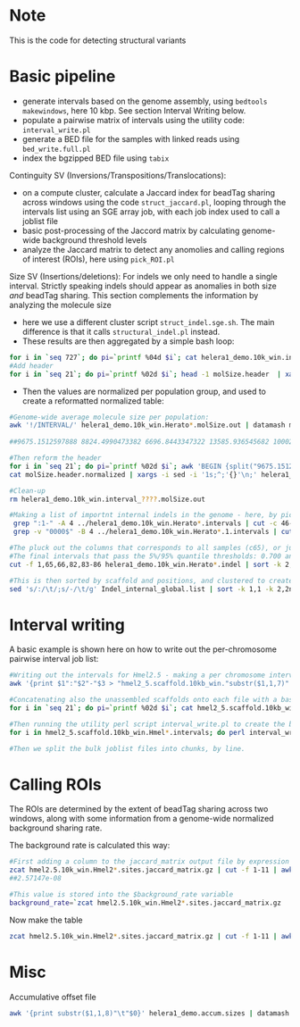 # Note

This is the code for detecting structural variants

# Basic pipeline

- generate intervals based on the genome assembly, using `bedtools makewindows`, here 10 kbp. See section Interval Writing below.
- populate a pairwise matrix of intervals using the utility code: `interval_write.pl`
- generate a BED file for the samples with linked reads using `bed_write.full.pl`
- index the bgzipped BED file using `tabix`

Continguity SV (Inversions/Transpositions/Translocations):
- on a compute cluster, calculate a Jaccard index for beadTag sharing across windows using the code `struct_jaccard.pl`, looping through the intervals list using an SGE array job, with each job index used to call a joblist file
- basic post-processing of the Jaccord matrix by calculating genome-wide background threshold levels
- analyze the Jaccard matrix to detect any anomolies and calling regions of interest (ROIs), here using `pick_ROI.pl`

Size SV (Insertions/deletions):
For indels we only need to handle a single interval. Strictly speaking indels should appear as anomalies in both size *and* beadTag sharing. This section complements the information by analyzing the molecule size
- here we use a different cluster script `struct_indel.sge.sh`. The main difference is that it calls `structural_indel.pl` instead.
- These results are then aggregated by a simple bash loop:
```bash
for i in `seq 727`; do pi=`printf %04d $i`; cat helera1_demo.10k_win.interval_$pi.molSize.out; done |  awk '{print $0 > "helera1_demo.10k_win."substr($2,1,8)".molSize.out"}'
#Add header
for i in `seq 21`; do pi=`printf %02d $i`; head -1 molSize.header  | xargs -i sed -i '1s;^;'{}'\n;' helera1_demo.10k_win.Herato$pi.molSize.out ; done
```
- Then the values are normalized per population group, and used to create a reformatted normalized table:
```bash
#Genome-wide average molecule size per population:
awk '!/INTERVAL/' helera1_demo.10k_win.Herato*.molSize.out | datamash mean `seq 7 3 67 | paste -d"," -s` q1 `seq 7 3 67 | paste -d"," -s` q3 `seq 7 3 67 | paste -d"," -s` --narm;
 
##9675.1512597888 8824.4990473382 6696.8443347322 13585.936545682 10002.271430342 13110.006695393 10633.376510753 9726.3031480578 11057.949014198 12722.594348395 10801.981998112 17603.327013595 11951.680434555 10716.22759819 11899.013809093 9577.0992904137 6968.1988056376 7463.3213813809 9149.130727352 8751.0966154174 8245.6221745849

#Then reform the header
for i in `seq 21`; do pi=`printf %02d $i`; awk 'BEGIN {split("9675.1512597888 8824.4990473382 6696.8443347322 13585.936545682 10002.271430342 13110.006695393 10633.376510753 9726.3031480578 11057.949014198 12722.594348395 10801.981998112 17603.327013595 11951.680434555 10716.22759819 11899.013809093 9577.0992904137 6968.1988056376 7463.3213813809 9149.130727352 8751.0966154174 8245.6221745849",mean,/ +/);OFS="\t";}; !/INTERVAL/ {for(i=7;i<=NF;i+=3){$i=$i"\t"$i/(mean[(i-4)/3])};print $0}' helera1_demo.10k_win.Herato$pi.molSize.out; done | sort -k 2,2 -k 3,3V | uniq > helera1_demo.10k_win.all.molSize.normalized.out
cat molSize.header.normalized | xargs -i sed -i '1s;^;'{}'\n;' helera1_demo.10k_win.all.molSize.normalized.out

#Clean-up 
rm helera1_demo.10k_win.interval_????.molSize.out

#Making a list of importnt internal indels in the genome - here, by picking out the first and last 50 kbp of a scaffold, and putting these into a set of censored grep patterns
 grep ":1-" -A 4 ../helera1_demo.10k_win.Herato*.intervals | cut -c 46- | awk '/Herato/' > borders.grep
 grep -v "0000$" -B 4 ../helera1_demo.10k_win.Herato*.1.intervals | cut -c 46- | awk '/Herato/' >> borders.grep 

#The pluck out the columns that corresponds to all samples (c65), or just notabilis (c66 from Site 1) or lativitta (c82). Then normalize these against the genome-wide averages of these columns, and also producing a "delta" column. These positions are filtered against the borders.grep list.
#The final intervals that pass the 5%/95% quantile thresholds: 0.700 and 2.027 are then dumped out to the Indel_internal_global.list
cut -f 1,65,66,82,83-86 helera1_demo.10k_win.Herato*.indel | sort -k 2,2nr | awk '{print $1"\t"$2/22.950946072831"\t"$3/1.3127928815398"\t"$4/0.52134928880377"\t"$3/1.3127928815398-$4/0.52134928880377}' | sort -k 2,2n | grep -v -f borders.grep | awk '$2 <= 0.700683; $2 >= 2.0271' > Indel_internal_global.list

#This is then sorted by scaffold and positions, and clustered to create a set of cohoerent loci positions [415 for H. erato] that contain putative indels.
sed 's/:/\t/;s/-/\t/g' Indel_internal_global.list | sort -k 1,1 -k 2,2n | cut -f 1-4  | bedtools cluster -i - -d 50000 | datamash groupby 5 first 1 min 2 max 3 collapse 4 | cut -f 2- > Indel_internal_global.clustered.list 
```

# Interval writing

A basic example is shown here on how to write out the per-chromosome pairwise interval job list:
```bash
#Writing out the intervals for Hmel2.5 - making a per chromosome interval file, in the CHROM:START-END format. Here the first 7 characters of col1 is the hmel2.5 scaffold name.
awk '{print $1":"$2"-"$3 > "hmel2_5.scaffold.10kb_win."substr($1,1,7)".intervals"}'  hmel2_5.scaffold.10kb_win.bed

#Concatenating also the unassembled scaffolds onto each file with a bash loop
for i in `seq 21`; do pi=`printf %02d $i`; cat hmel2_5.scaffold.10kb_win.Hmel200.intervals >> hmel2_5.scaffold.10kb_win.Hmel2$pi.intervals; done

#Then running the utility perl script interval_write.pl to create the bulk joblist file
for i in hmel2_5.scaffold.10kb_win.Hmel*.intervals; do perl interval_write.pl $i; done > joblist/hmel2.5.bulk

#Then we split the bulk joblist files into chunks, by line.
```

# Calling ROIs
The ROIs are determined by the extent of beadTag sharing across two windows, along with some information from a genome-wide normalized background sharing rate. 

The background rate is calculated this way:
```bash
#First adding a column to the jaccard_matrix output file by expression the fraction of shared BX tags over all BX tag combinations - c12 = c11/(c10*c9)
zcat hmel2.5.10k_win.Hmel2*.sites.jaccard_matrix.gz | cut -f 1-11 | awk 'BEGIN {OFS="\t"}; {$12 = $11/($10*$9); print $0}' | datamash median 12
##2.57147e-08

#This value is stored into the $background_rate variable
background_rate=`zcat hmel2.5.10k_win.Hmel2*.sites.jaccard_matrix.gz  | cut -f 1-11 | awk 'BEGIN {OFS="\t"}; {$12 = $11/($10*$9); print $0}'  | datamash median 12`
```

Now make the table
```bash
zcat hmel2.5.10k_win.Hmel2*.sites.jaccard_matrix.gz | cut -f 1-11 | awk 'BEGIN {OFS="\t"}; {$12 = $11/($10*$9);$13=$12/'$background_rate'; print $0}' > hmel2.5.10k_win.Hmel2*.sites.jaccard_matrix.front
```

# Misc
Accumulative offset file
```bash
awk '{print substr($1,1,8)"\t"$0}' helera1_demo.accum.sizes | datamash groupby 1 first 5 > helera1_demo.accum.offset
```
